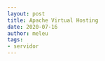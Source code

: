 ```yaml
---
layout: post
title: Apache Virtual Hosting
date: 2020-07-16
author: meleu
tags:
- servidor
---
```



<!--stackedit_data:
eyJoaXN0b3J5IjpbMjExODMzNzgyNF19
-->